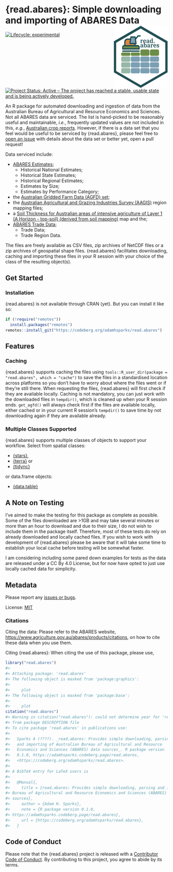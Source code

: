 
<!-- README.md is generated from README.Rmd. Please edit that file -->

# {read.abares}: Simple downloading and importing of ABARES Data <img src="man/figures/logo.png" align="right"/>

<!-- badges: start -->

[![Lifecycle:
experimental](https://img.shields.io/badge/lifecycle-experimental-orange.svg)](https://lifecycle.r-lib.org/articles/stages.html#experimental)
[![Project Status: Active – The project has reached a stable, usable
state and is being actively
developed.](https://www.repostatus.org/badges/latest/active.svg)](https://www.repostatus.org/#active)
<!-- badges: end -->

An R package for automated downloading and ingestion of data from the
Australian Bureau of Agricultural and Resource Economics and Sciences.
Not all ABARES data are serviced. The list is hand-picked to be
reasonably useful and maintainable, *i.e.*, frequently updated values
are not included in this, *e.g.*, [Australian crop
reports](https://daff.ent.sirsidynix.net.au/client/en_AU/ABARES/search/results?te=ASSET&st=PD#).
However, if there is a data set that you feel would be useful to be
serviced by {read.abares}, please feel free to [open an
issue](https://codeberg.org/adamhsparks/read.abares/issues/new) with
details about the data set or better yet, open a pull request!

Data serviced include:

- [ABARES
  Estimates](https://www.agriculture.gov.au/abares/data/farm-data-portal#data-download);
  - Historical National Estimates;
  - Historical State Estimates;
  - Historical Regional Estimates;
  - Estimates by Size;
  - Estimates by Performance Category;
- the [Australian Gridded Farm Data (AGFD)
  set](https://www.agriculture.gov.au/abares/research-topics/surveys/farm-survey-data/australian-gridded-farm-data);
- the [Australian Agricultural and Grazing Industries Survey
  (AAGIS)](https://www.agriculture.gov.au/abares/research-topics/surveys/farm-survey-data)
  region mapping files;
- a [Soil Thickness for Australian areas of intensive agriculture of
  Layer 1 (A Horizon - top-soil) (derived from soil
  mapping)](https://data.agriculture.gov.au/geonetwork/srv/eng/catalog.search#/metadata/faa9f157-8e17-4b23-b6a7-37eb7920ead6)
  map and the;
- [ABARES Trade
  Data](https://www.agriculture.gov.au/abares/research-topics/trade/dashboard);
  - Trade Data;
  - Trade Region Data.

The files are freely available as CSV files, zip archives of NetCDF
files or a zip archives of geospatial shape files. {read.abares}
facilitates downloading, caching and importing these files in your R
session with your choice of the class of the resulting object(s).

## Get Started

### Installation

{read.abares} is not available through CRAN (yet). But you can install
it like so:

``` r
if (!require("remotes"))
  install.packages("remotes")
remotes::install_git("https://codeberg.org/adamhsparks/read.abares")
```

## Features

### Caching

{read.abares} supports caching the files using
`tools::R_user_dir(package = "read.abares", which = "cache")` to save
the files in a standardised location across platforms so you don’t have
to worry about where the files went or if they’re still there. When
requesting the files, {read.abares} will first check if they are
available locally. Caching is not mandatory, you can just work with the
downloaded files in `tempdir()`, which is cleaned up when your R session
ends. `get_agfd()` will always check first if the files are available
locally, either cached or in your current R session’s `tempdir()` to
save time by not downloading again if they are available already.

### Multiple Classes Supported

{read.abares} supports multiple classes of objects to support your
workflow. Select from spatial classes:

- [{stars}](https://CRAN.R-project.org/package=stars),
- [{terra}](https://CRAN.R-project.org/package=terra) or
- [{tidync}](https://CRAN.R-project.org/package=tidync)

or data.frame objects:

- [{data.table}](https://CRAN.R-project.org/package=data.table)

## A Note on Testing

I’ve aimed to make the testing for this package as complete as possible.
Some of the files downloaded are \>1GB and may take several minutes or
more than an hour to download and due to their size, I do not wish to
include them in the package itself. Therefore, most of these tests do
rely on already downloaded and locally cached files. If you wish to work
with development of {read.abares} please be aware that it will take some
time to establish your local cache before testing will be somewhat
faster.

I am considering including some pared down examples for tests as the
data are released under a CC By 4.0 License, but for now have opted to
just use locally cached data for simplicity.

## Metadata

Please report any [issues or
bugs](https://codeberg.org/adamhsparks/read.abares/issues).

License: [MIT](LICENSE.md)

### Citations

Citing the data: Please refer to the ABARES website,
<https://www.agriculture.gov.au/abares/products/citations>, on how to
cite these data when you use them.

Citing {read.abares}: When citing the use of this package, please use,

``` r
library("read.abares")
#> 
#> Attaching package: 'read.abares'
#> The following object is masked from 'package:graphics':
#> 
#>     plot
#> The following object is masked from 'package:base':
#> 
#>     plot
citation("read.abares")
#> Warning in citation("read.abares"): could not determine year for 'read.abares'
#> from package DESCRIPTION file
#> To cite package 'read.abares' in publications use:
#> 
#>   Sparks A (????). _read.abares: Provides simple downloading, parsing
#>   and importing of Australian Bureau of Agricultural and Resource
#>   Economics and Sciences (ABARES) data sources_. R package version
#>   0.1.0, https://adamhsparks.codeberg.page/read.abares,
#>   <https://codeberg.org/adamhsparks/read.abares>.
#> 
#> A BibTeX entry for LaTeX users is
#> 
#>   @Manual{,
#>     title = {read.abares: Provides simple downloading, parsing and importing of Australian
#> Bureau of Agricultural and Resource Economics and Sciences (ABARES) data
#> sources},
#>     author = {Adam H. Sparks},
#>     note = {R package version 0.1.0, 
#> https://adamhsparks.codeberg.page/read.abares},
#>     url = {https://codeberg.org/adamhsparks/read.abares},
#>   }
```

## Code of Conduct

Please note that the {read.abares} project is released with a
[Contributor Code of
Conduct](https://adamhsparks.codeberg.page/read.abares/CODE_OF_CONDUCT.html).
By contributing to this project, you agree to abide by its terms.
